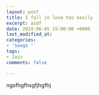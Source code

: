 ```yaml
---
layout: post
title: I fall in love too easily
excerpt: asdf
date: 2019-06-05 15:00:00 +0000
last_modified_at: 
categories:
- 'Songs '
tags:
- Jazz
comments: false

---
```

ngsfhgfhsgfjhgfhj